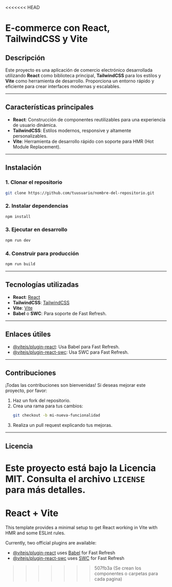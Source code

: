 <<<<<<< HEAD
# E-commerce con React, TailwindCSS y Vite

## Descripción
Este proyecto es una aplicación de comercio electrónico desarrollada utilizando **React** como biblioteca principal, **TailwindCSS** para los estilos y **Vite** como herramienta de desarrollo. Proporciona un entorno rápido y eficiente para crear interfaces modernas y escalables.

---

## Características principales
- **React**: Construcción de componentes reutilizables para una experiencia de usuario dinámica.
- **TailwindCSS**: Estilos modernos, responsive y altamente personalizables.
- **Vite**: Herramienta de desarrollo rápido con soporte para HMR (Hot Module Replacement).

---

## Instalación

### 1. Clonar el repositorio
```bash
git clone https://github.com/tuusuario/nombre-del-repositorio.git
```

### 2. Instalar dependencias
```bash
npm install
```

### 3. Ejecutar en desarrollo
```bash
npm run dev
```

### 4. Construir para producción
```bash
npm run build
```

---
## Tecnologías utilizadas
- **React**: [React](https://reactjs.org/)
- **TailwindCSS**: [TailwindCSS](https://tailwindcss.com/)
- **Vite**: [Vite](https://vitejs.dev/)
- **Babel** o **SWC**: Para soporte de Fast Refresh.

---

## Enlaces útiles
- [@vitejs/plugin-react](https://github.com/vitejs/vite-plugin-react/blob/main/packages/plugin-react/README.md): Usa Babel para Fast Refresh.
- [@vitejs/plugin-react-swc](https://github.com/vitejs/vite-plugin-react-swc): Usa SWC para Fast Refresh.

---

## Contribuciones
¡Todas las contribuciones son bienvenidas! Si deseas mejorar este proyecto, por favor:
1. Haz un fork del repositorio.
2. Crea una rama para tus cambios:
   ```bash
   git checkout -b mi-nueva-funcionalidad
   ```
3. Realiza un pull request explicando tus mejoras.

---

## Licencia
Este proyecto está bajo la Licencia MIT. Consulta el archivo `LICENSE` para más detalles.
=======
# React + Vite

This template provides a minimal setup to get React working in Vite with HMR and some ESLint rules.

Currently, two official plugins are available:

- [@vitejs/plugin-react](https://github.com/vitejs/vite-plugin-react/blob/main/packages/plugin-react/README.md) uses [Babel](https://babeljs.io/) for Fast Refresh
- [@vitejs/plugin-react-swc](https://github.com/vitejs/vite-plugin-react-swc) uses [SWC](https://swc.rs/) for Fast Refresh
>>>>>>> 507fb3a (Se crean los componentes o carpetas para cada pagina)
